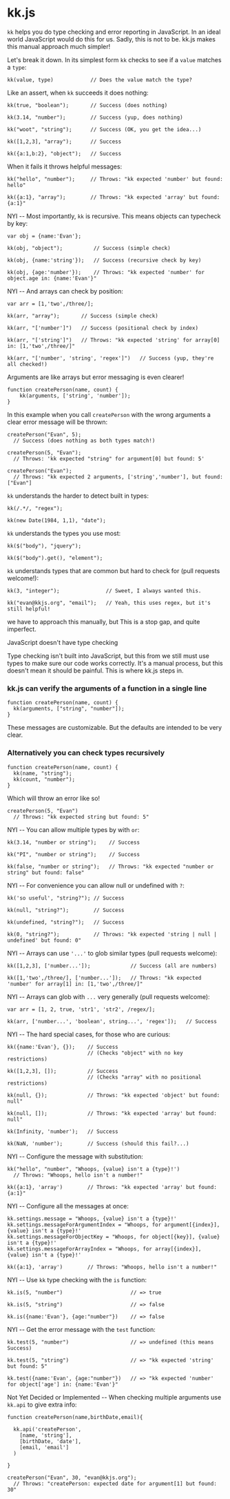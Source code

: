 kk.js
=======

`kk` helps you do type checking and error reporting in JavaScript. In an ideal world JavaScript would do this for us. Sadly, this is not to be. kk.js makes this manual approach much simpler!

Let's break it down. In its simplest form `kk` checks to see if a `value` matches a `type`:

    kk(value, type)            // Does the value match the type?

Like an assert, when `kk` succeeds it does nothing:

    kk(true, "boolean");       // Success (does nothing)

    kk(3.14, "number");        // Success (yup, does nothing)

    kk("woot", "string");      // Success (OK, you get the idea...)

    kk([1,2,3], "array");      // Success

    kk({a:1,b:2}, "object");   // Success

When it fails it throws helpful messages:

    kk("hello", "number");     // Throws: "kk expected 'number' but found: hello"

    kk({a:1}, "array");        // Throws: "kk expected 'array' but found: {a:1}"

NYI -- Most importantly, `kk` is recursive. This means objects can typecheck by key:

    var obj = {name:'Evan'};

    kk(obj, "object");          // Success (simple check)

    kk(obj, {name:'string'});   // Success (recursive check by key)

    kk(obj, {age:'number'});    // Throws: "kk expected 'number' for object.age in: {name:'Evan'}"

NYI -- And arrays can check by position:

    var arr = [1,'two',/three/];

    kk(arr, "array");       // Success (simple check)

    kk(arr, "['number']")   // Success (positional check by index)

    kk(arr, "['string']")   // Throws: "kk expected 'string' for array[0] in: [1,'two',/three/]"

    kk(arr, "['number', 'string', 'regex']")   // Success (yup, they're all checked!)

Arguments are like arrays but error messaging is even clearer!

    function createPerson(name, count) {
        kk(arguments, ['string', 'number']);
    }

In this example when you call `createPerson` with the wrong arguments a clear error message will be thrown:

    createPerson("Evan", 5);
      // Success (does nothing as both types match!)

    createPerson(5, "Evan");
      // Throws: 'kk expected "string" for argument[0] but found: 5'

    createPerson("Evan");
      // Throws: "kk expected 2 arguments, ['string','number'], but found: ["Evan"]

`kk` understands the harder to detect built in types:

    kk(/.*/, "regex");

    kk(new Date(1984, 1,1), "date");

`kk` understands the types you use most:

    kk($("body"), "jquery");

    kk($("body").get(), "element");

`kk` understands types that are common but hard to check for (pull requests welcome!):

    kk(3, "integer");               // Sweet, I always wanted this.

    kk("evan@kkjs.org", "email");   // Yeah, this uses regex, but it's still helpful!


 we have to approach this manually, but This is a stop gap, and quite imperfect.

JavaScript doesn't have type checking


Type checking isn't built into JavaScript, but this  from we still must use types to make sure our code works correctly. It's a manual process, but this doesn't mean it should be painful. This is where kk.js steps in.




### kk.js can verify the arguments of a function in a single line

    function createPerson(name, count) {
      kk(arguments, ["string", "number"]);
    }

These messages are customizable. But the defaults are intended to be very clear.

### Alternatively you can check types recursively

    function createPerson(name, count) {
      kk(name, "string");
      kk(count, "number");
    }

Which will throw an error like so!

    createPerson(5, "Evan")
      // Throws: "kk expected string but found: 5"


NYI -- You can allow multiple types by with `or`:

    kk(3.14, "number or string");    // Success

    kk("PI", "number or string");    // Success

    kk(false, "number or string");   // Throws: "kk expected "number or string" but found: false"

NYI -- For convenience you can allow null or undefined with `?`:

    kk('so useful', "string?"); // Success

    kk(null, "string?");        // Success

    kk(undefined, "string?");   // Success

    kk(0, "string?");           // Throws: "kk expected 'string | null | undefined' but found: 0"

NYI -- Arrays can use `'...'` to glob similar types (pull requests welcome):

    kk([1,2,3], ['number...']);             // Success (all are numbers)

    kk([1,'two',/three/], ['number...']);   // Throws: "kk expected 'number' for array[1] in: [1,'two',/three/]"

NYI -- Arrays can glob with `...` very generally (pull requests welcome):

    var arr = [1, 2, true, 'str1', 'str2', /regex/];

    kk(arr, ['number...', 'boolean', string...', 'regex']);   // Success

NYI -- The hard special cases, for those who are curious:

    kk({name:'Evan'}, {});    // Success
                              // (Checks "object" with no key restrictions)

    kk([1,2,3], []);          // Success
                              // (Checks "array" with no positional restrictions)

    kk(null, {});             // Throws: "kk expected 'object' but found: null"

    kk(null, []);             // Throws: "kk expected 'array' but found: null"

    kk(Infinity, 'number');   // Success

    kk(NaN, 'number');        // Success (should this fail?...)

NYI -- Configure the message with substitution:

    kk("hello", "number", "Whoops, {value} isn't a {type}!')
      // Throws: "Whoops, hello isn't a number!"

    kk({a:1}, 'array')        // Throws: "kk expected 'array' but found: {a:1}"

NYI -- Configure all the messages at once:

    kk.settings.message = "Whoops, {value} isn't a {type}!'
    kk.settings.messageForArgumentIndex = "Whoops, for argument[{index}], {value} isn't a {type}!'
    kk.settings.messageForObjectKey = "Whoops, for object[{key}], {value} isn't a {type}!'
    kk.settings.messageForArrayIndex = "Whoops, for array[{index}], {value} isn't a {type}!'

    kk({a:1}, 'array')        // Throws: "Whoops, hello isn't a number!"

NYI -- Use `kk` type checking with the `is` function:

    kk.is(5, "number")                      // => true

    kk.is(5, "string")                      // => false

    kk.is({name:'Evan'}, {age:"number"})    // => false

NYI -- Get the error message with the `test` function:

    kk.test(5, "number")                    // => undefined (this means Success)

    kk.test(5, "string")                    // => "kk expected 'string' but found: 5"

    kk.test({name:'Evan', {age:"number"})   // => "kk expected 'number' for object['age'] in: {name:'Evan'}"

Not Yet Decided or Implemented -- When checking multiple arguments use `kk.api` to give extra info:

    function createPerson(name,birthDate,email){

      kk.api('createPerson',
        [name, 'string'],
        [birthDate, 'date'],
        [email, 'email']
      )

    }

    createPerson("Evan", 30, "evan@kkjs.org");
      // Throws: "createPerson: expected date for argument[1] but found: 30"



